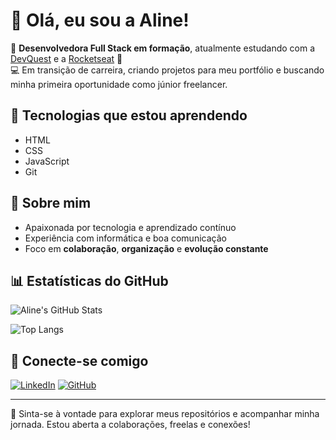 # 👋 Olá, eu sou a Aline!

🌱 **Desenvolvedora Full Stack em formação**, atualmente estudando com a [DevQuest](https://devquest.com.br) e a [Rocketseat](https://www.rocketseat.com.br) 🚀  
💻 Em transição de carreira, criando projetos para meu portfólio e buscando minha primeira oportunidade como júnior freelancer.

## 🚀 Tecnologias que estou aprendendo
- HTML
- CSS
- JavaScript
- Git

## 📌 Sobre mim
- Apaixonada por tecnologia e aprendizado contínuo  
- Experiência com informática e boa comunicação  
- Foco em **colaboração**, **organização** e **evolução constante**

## 📊 Estatísticas do GitHub

![Aline's GitHub Stats](https://github-readme-stats.vercel.app/api?username=devseravali&show_icons=true&theme=dark&hide_title=true)

![Top Langs](https://github-readme-stats.vercel.app/api/top-langs/?username=devseravali&layout=compact&theme=dark)

## 🔗 Conecte-se comigo
[![LinkedIn](https://img.shields.io/badge/-LinkedIn-0A66C2?style=for-the-badge&logo=linkedin&logoColor=white)](https://www.linkedin.com/in/dev-seravali/)
[![GitHub](https://img.shields.io/badge/-GitHub-333?style=for-the-badge&logo=github&logoColor=white)](https://github.com/devseravali)

---

💬 Sinta-se à vontade para explorar meus repositórios e acompanhar minha jornada. Estou aberta a colaborações, freelas e conexões!
